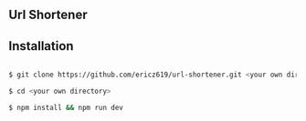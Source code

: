 ## Url Shortener

## Installation

```bash

$ git clone https://github.com/ericz619/url-shortener.git <your own directory>

$ cd <your own directory>

$ npm install && npm run dev

```
